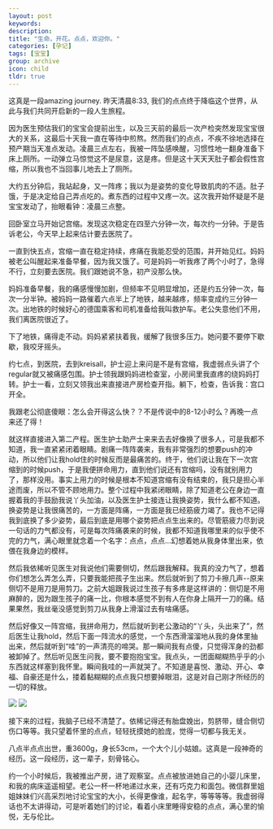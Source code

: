 ```yaml
---
layout: post
keywords: 
description: 
title: "生命，开花。点点，欢迎你。"
categories: [孕记]
tags: [宝宝]
group: archive
icon: child
tldr: true
---
```


这真是一段amazing journey. 昨天清晨8:33, 我们的点点终于降临这个世界，从此与我们共同开启新的一段人生旅程。

因为医生预估我们的宝宝会提前出生，以及三天前的最后一次产检突然发现宝宝很大的关系，这最后十天我一直在等待中煎熬。然而我们的点点，不疾不徐地选择在预产期当天准点发动。凌晨三点左右，我被一阵坠感唤醒，习惯性地一翻身准备下床上厕所。一动弹立马惊觉这不是尿意，这是疼。但是这十天天天肚子都会假性宫缩，所以我也不当回事儿地去上了厕所。

大约五分钟后，我站起身，又一阵疼；我以为是姿势的变化导致肌肉的不适。肚子饿，于是决定给自己弄点吃的。煮东西的过程中又疼一次。这次我开始怀疑是不是宝宝发动了，抬眼看钟：凌晨三点整。

回卧室立马开始记宫缩。发现这次稳定在四至六分钟一次，每次约一分钟。于是告诉老公，今天早上起来估计要去医院了。

一直到快五点，宫缩一直在稳定持续，疼痛在我能忍受的范围，并开始见红。妈妈被老公叫醒起来准备早餐，因为我又饿了。可是妈妈一听我疼了两个小时了，急得不行，立刻要去医院。我们跟她说不急，初产没那么快。

妈妈准备早餐，我的痛感慢慢加剧，但频率不见明显增加，还是约五分钟一次，每次一分半钟。被妈妈一路催着六点半上了地铁，越来越疼，频率变成约三分钟一次。出地铁的时候好心的德国乘客和司机准备给我叫救护车。老公失意他们不用，我们离医院很近了。

下了地铁，痛得走不动。妈妈紧紧扶着我，缓解了我很多压力。她问要不要停下歇歇，我咬牙摇头。

约七点，到医院，去到kreisall，护士迎上来问是不是有宫缩，我虚弱点头讲了个regular就又被痛感包围。护士领我跟妈妈进检查室，小房间里我直疼的绕妈妈打转。护士一看，立刻又领我出来直接进产房检查开指。躺下，检查，告诉我：宫口开全。

我跟老公彻底傻眼：怎么会开得这么快？？不是传说中的8-12小时么？再晚一点来还了得！

就这样直接进入第二产程。医生护士助产士来来去去好像换了很多人，可是我都不知道，我一直紧紧闭着眼睛。剧痛一阵阵袭来，我有非常强烈的想要push的冲动，所以他们让我hold住的时候反而是最痛苦的。终于，他们说让我在下一次宫缩到的时候push，于是我便拼命用力，直到他们说还有宫缩吗，没有就别用力了，那样没用。事实上用力的时候是根本不知道宫缩有没有结束的，我只是担心半途而废，所以不管不顾地用力。整个过程中我紧闭眼睛，除了知道老公在身边一直握着我的手鼓励我说丫头加油，以及医生护士接连让我换姿势，我什么都不知道。换姿势是让我很痛苦的，一方面是阵痛，一方面是我已经筋疲力竭了。我也不记得我到底换了多少姿势，最后到底是用哪个姿势把点点生出来的。尽管筋疲力尽到说一句话的力气都没有，可是每次阵痛袭来的时候，我都不知道我哪里来的似乎使不完的力气，满心眼里就念着一个名字：点点，点点…幻想着她从我身体里出来，依偎在我身边的模样。

然后我依稀听见医生对我说他们需要侧切，然后跟我解释。我真的没力气了，想着你们想怎么弄怎么弄，只要我能把孩子生出来。然后就听到了剪刀卡擦几声--原来侧切不是用刀是用剪刀。之前大姐跟我说过生孩子有多疼是这样讲的：侧切是不用麻醉的，因为跟生孩子的痛一比，你根本感觉不到有人在你身上隔开一刀的痛。结果果然，我丝毫没感觉到剪刀从我身上滑溜过去有啥痛感。

然后好像又一阵宫缩，我拼命用力，然后就听到老公激动的“丫头，头出来了”，然后医生让我hold，然后下面一阵流水的感觉，一个东西滑溜溜地从我的身体里抽出来，然后就听到“哇”的一声清亮的啼哭。那一瞬间我有点傻，只觉得浑身的劲都被卸掉了。然后听见医生问我，要不要抱抱宝宝。我点头，一团面糊糊热乎乎的小东西就这样塞到我怀里。瞬间我哇的一声就哭了。不知道是喜悦、激动、开心、幸福、自豪还是什么，搂着黏糊糊的点点我只想要掉眼泪，这是对自己刚才所经历的一切的释放。

<img src="../../../../image/post/IMG_3186.JPG"/>
<img src="../../../../image/post/IMG_3183.JPG"/>

接下来的过程，我脑子已经不清楚了。依稀记得还有胎盘娩出，剪脐带，缝合侧切伤口等等。我只望着怀里的点点，轻轻抚摸她的脸庞，觉得一切都与我无关。

八点半点点出世，重3600g，身长53cm，一个大个儿小姑娘。这真是一段神奇的经历。这一段经历，这一辈子，刻骨铭心。

约一个小时候后，我被推出产房，进了观察室。点点被放进她自己的小婴儿床里，和我的病床遥遥相望。老公一杯一杯地递过水来，还有巧克力和面包。微信群里姐姐妹妹们兴高采烈地讨论宝宝的大小，长得更像谁，起名字，等等等等。我虚弱得话也不太讲得动，可是听着她们的讨论，看着小床里睡得安稳的点点，满心里的愉悦，无与伦比。